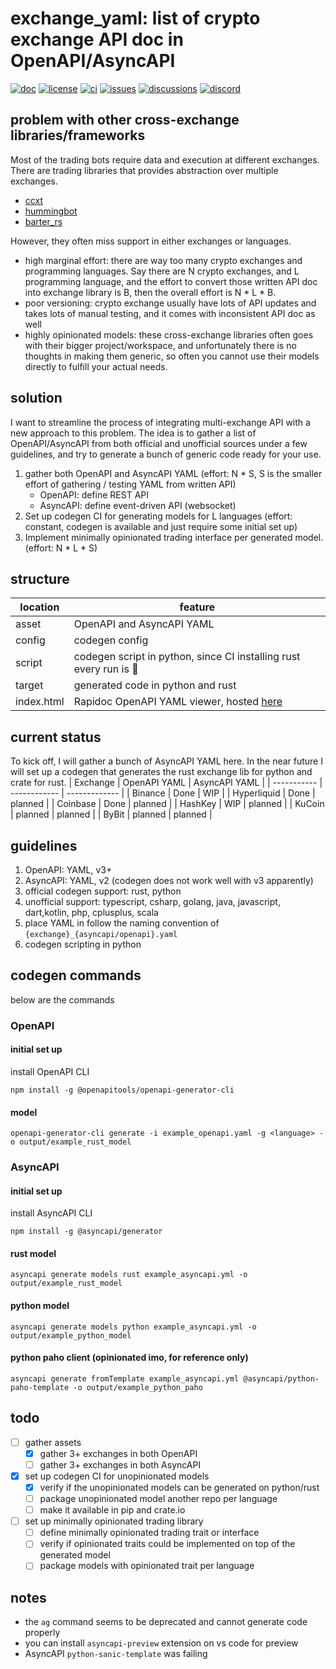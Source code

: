 # exchange_yaml: list of crypto exchange API doc in OpenAPI/AsyncAPI
[![doc](https://img.shields.io/badge/doc-rapidoc-blue)](https://repoch.co/exchange_yaml)
[![license](https://img.shields.io/github/license/kanekoshoyu/kucoin_arbitrage)](https://github.com/kanekoshoyu/kucoin_arbitrage/blob/master/LICENSE)
[![ci](https://img.shields.io/github/actions/workflow/status/kanekoshoyu/kucoin_arbitrage/rust.yml)](https://github.com/kanekoshoyu/kucoin_arbitrage/actions)
[![issues](https://img.shields.io/github/issues/kanekoshoyu/kucoin_arbitrage)](https://github.com/kanekoshoyu/kucoin_arbitrage/issues)
[![discussions](https://img.shields.io/github/discussions/kanekoshoyu/kucoin_arbitrage)](https://github.com/kanekoshoyu/kucoin_arbitrage/discussions)
[![discord](https://img.shields.io/discord/1153997271294283827)](https://discord.gg/q3j5MYdwnm)  

## problem with other cross-exchange libraries/frameworks
Most of the trading bots require data and execution at different exchanges. There are trading libraries that provides abstraction over multiple exchanges.
- [ccxt](https://github.com/ccxt/ccxt)
- [hummingbot](https://github.com/hummingbot/hummingbot)
- [barter_rs](https://github.com/barter-rs/barter-rs)

However, they often miss support in either exchanges or languages.
- high marginal effort: there are way too many crypto exchanges and programming languages.  Say there are N crypto exchanges, and L programming language, and the effort to convert those written API doc into exchange library is B, then the overall effort is N * L * B.
- poor versioning: crypto exchange usually have lots of API updates and takes lots of manual testing, and it comes with inconsistent API doc as well
- highly opinionated models: these cross-exchange libraries often goes with their bigger project/workspace, and unfortunately there is no thoughts in making them generic, so often you cannot use their models directly to fulfill your actual needs.

## solution
I want to streamline the process of integrating multi-exchange API with a new approach to this problem. The idea is to gather a list of OpenAPI/AsyncAPI from both official and unofficial sources under a few guidelines, and try to generate a bunch of generic code ready for your use.
1. gather both OpenAPI and AsyncAPI YAML
(effort: N * S, S is the smaller effort of gathering / testing YAML from written API)
   - OpenAPI: define REST API
   - AsyncAPI: define event-driven API (websocket)
1. Set up codegen CI for generating models for L languages
(effort: constant, codegen is available and just require some initial set up)
1. Implement minimally opinionated trading interface per generated model.
(effort: N * L * S)

## structure
| location   | feature                                                                         |
| ---------- | ------------------------------------------------------------------------------- |
| asset      | OpenAPI and AsyncAPI YAML                                                       |
| config     | codegen config                                                                  |
| script     | codegen script in python, since CI installing rust every run is :shit:          |
| target     | generated code in python and rust                                               |
| index.html | Rapidoc OpenAPI YAML viewer, hosted [here](https://www.repoch.co/exchange_yaml) |

## current status
To kick off, I will gather a bunch of AsyncAPI YAML here. In the near future I will set up a codegen that generates the rust exchange lib for python and crate for rust.
| Exchange    | OpenAPI YAML | AsyncAPI YAML |
| ----------- | ------------ | ------------- |
| Binance     | Done         | WIP           |
| Hyperliquid | Done         | planned       |
| Coinbase    | Done         | planned       |
| HashKey     | WIP          | planned       |
| KuCoin      | planned      | planned       |
| ByBit       | planned      | planned       |

## guidelines
1. OpenAPI: YAML, v3+
2. AsyncAPI: YAML, v2 (codegen does not work well with v3 apparently)
3. official codegen support: rust, python
4. unofficial support: typescript, csharp, golang, java, javascript, dart,kotlin, php, cplusplus, scala
5. place YAML in follow the naming convention of `{exchange}_{asyncapi/openapi}.yaml`
6. codegen scripting in python

## codegen commands
below are the commands
### OpenAPI
#### initial set up
install OpenAPI CLI
```
npm install -g @openapitools/openapi-generator-cli
```
#### model
```
openapi-generator-cli generate -i example_openapi.yaml -g <language> -o output/example_rust_model
```


### AsyncAPI
#### initial set up

install AsyncAPI CLI
```
npm install -g @asyncapi/generator
```
#### rust model
```
asyncapi generate models rust example_asyncapi.yml -o output/example_rust_model
```
#### python model
```
asyncapi generate models python example_asyncapi.yml -o output/example_python_model
```
#### python paho client (opinionated imo, for reference only)
```
asyncapi generate fromTemplate example_asyncapi.yml @asyncapi/python-paho-template -o output/example_python_paho
```

## todo
- [ ] gather assets
  - [x] gather 3+ exchanges in both OpenAPI
  - [ ] gather 3+ exchanges in both AsyncAPI
- [x] set up codegen CI for unopinionated models
  - [x] verify if the unopinionated models can be generated on python/rust
  - [ ] package unopinionated model another repo per language
  - [ ] make it available in pip and crate.io
- [ ] set up minimally opinionated trading library
  - [ ] define minimally opinionated trading trait or interface
  - [ ] verify if opinionated traits could be implemented on top of the generated model
  - [ ] package models with opinionated trait per language

## notes
- the `ag` command seems to be deprecated and cannot generate code properly
- you can install `asyncapi-preview` extension on vs code for preview
- AsyncAPI `python-sanic-template` was failing